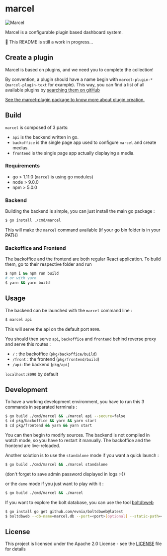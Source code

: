 # marcel

![Marcel](https://raw.githubusercontent.com/Zenika/marcel/master/marcel_banner.png)

Marcel is a configurable plugin based dashboard system.

:construction: This README is still a work in progress...

## Create a plugin

Marcel is based on plugins, and we need you to complete the collection!

By convention, a plugin should have a name begin with `marcel-plugin-*` (`marcel-plugin-text` for example).
This way, you can find a list of all available plugins by [searching them on gitHub](https://github.com/search?utf8=%E2%9C%93&q=marcel%2Dplugin)

[See the marcel-plugin package to know more about plugin creation.](./node-packages/marcel-plugin)

## Build

`marcel` is composed of 3 parts:
  - `api` is the backend written in go.
  - `backoffice` is the single page app used to configure `marcel` and create medias.
  - `frontend` is the single page app actually displaying a media.

### Requirements

 - go > 1.11.0 (`marcel` is using go modules)
 - node > 9.0.0
 - npm > 5.0.0
  
### Backend
 
Building the backend is simple, you can just install the main go package :

```bash
$ go install ./cmd/marcel
```

This will make the `marcel` command available (if your go bin folder is in your PATH)

### Backoffice and Frontend

The backoffice and the frontend are both regular React application. To build them, go to their respective folder and run

```bash
$ npm i && npm run build
# or with yarn
$ yarn && yarn build
```

## Usage

The backend can be launched with the `marcel` command line :

```bash
$ marcel api
```

This will serve the api on the default port `8090`.

You should then serve `api`, `backoffice` and `frontend` behind reverse proxy and serve this routes :
  - `/` : the backoffice (`pkg/backoffice/build`)
  - `/front` : the frontend (`pkg/frontend/build`)
  - `/api`: the backend (`pkg/api`)

`localhost:8090` by default
  
## Development
 
To have a working development environment, you have to run this 3 commands in separated terminals :

```bash
$ go build ./cmd/marcel && ./marcel api --secure=false
$ cd pkg/backoffice && yarn && yarn start
$ cd pkg/frontend && yarn && yarn start
```

You can then begin to modify sources. The backend is not compiled in watch mode, so you have to restart it manually. The backoffice and the frontend are live-reloaded.

Another solution is to use the `standalone` mode if you want a quick launch :

```bash
$ go build ./cmd/marcel && ./marcel standalone
```

(don't forget to save admin password displayed in logs :-))

or the `demo` mode if you just want to play with it :

```bash
$ go build ./cmd/marcel && ./marcel
```

If you want to explore the bolt database, you can use the tool [boltdbweb](https://github.com/evnix/boltdbweb)

```bash
$ go install go get github.com/evnix/boltdbweb@latest
$ boltdbweb --db-name=marcel.db --port=<port>[optional] --static-path=<static-path>[optional]
```


## License

This project is licensed under the Apache 2.0 License - see the [LICENSE](LICENSE) file for details
